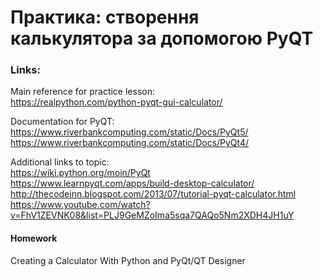 # Практика: створення калькулятора за допомогою PyQT

### Links:  
Main reference for practice lesson:  
https://realpython.com/python-pyqt-gui-calculator/  

Documentation for PyQT:  
https://www.riverbankcomputing.com/static/Docs/PyQt5/  
https://www.riverbankcomputing.com/static/Docs/PyQt4/  

Additional links to topic:  
https://wiki.python.org/moin/PyQt    
https://www.learnpyqt.com/apps/build-desktop-calculator/  
http://thecodeinn.blogspot.com/2013/07/tutorial-pyqt-calculator.html  
https://www.youtube.com/watch?v=FhV1ZEVNK08&list=PLJ9GeMZoIma5sqa7QAQo5Nm2XDH4JH1uY


#### Homework
Creating a Calculator With Python and PyQt/QT Designer

